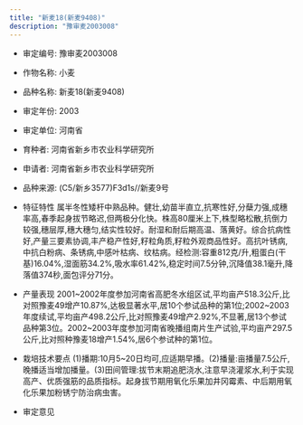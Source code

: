 ```yaml
---
title: "新麦18(新麦9408)"
description: "豫审麦2003008"
---
```

* 审定编号:  豫审麦2003008

*  作物名称:  小麦

*  品种名称:  新麦18(新麦9408)

*  审定年份:  2003

*  审定单位:  河南省

* 育种者:  河南省新乡市农业科学研究所

*  申请者:  河南省新乡市农业科学研究所

*  品种来源:  (C5/新乡3577)F3d1s//新麦9号

*  特征特性
属半冬性矮杆中熟品种。健壮,幼苗半直立,抗寒性好,分蘖力强,成穗率高,春季起身拔节略迟,但两极分化快。株高80厘米上下,株型略松散,抗倒力较强,穗层厚,穗大穗匀,结实性较好。耐湿和耐后期高温、落黄好。综合抗病性好,产量三要素协调,丰产稳产性好,籽粒角质,籽粒外观商品性好。高抗叶锈病,中抗白粉病、条锈病,中感叶枯病、纹枯病。经检测:容重812克/升,粗蛋白(干基)16.04%,湿面筋34.2%,吸水率61.42%,稳定时间7.5分钟,沉降值38.1毫升,降落值374秒,面包评分71分。

*  产量表现
2001~2002年度参加河南省高肥冬水组区试,平均亩产518.3公斤,比对照豫麦49增产10.87%,达极显著水平,居10个参试品种的第1位;2002~2003年度续试,平均亩产498.2公斤,比对照豫麦49增产2.92%,不显著,居13个参试品种第3位。2002~2003年度参加河南省晚播组南片生产试验,平均亩产297.5公斤,比对照种豫麦18增产1.54%,居6个参试种的第1位。

*  栽培技术要点
(1)播期:10月5~20日均可,应适期早播。(2)播量:亩播量7.5公斤,晚播适当增加播量。(3)田间管理:拔节末期追肥浇水,注意早浇灌浆水,利于实现高产、优质强筋的品质指标。起身拔节期用氧化乐果加井冈霉素、中后期用氧化乐果加粉锈宁防治病虫害。

*  审定意见

